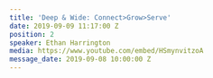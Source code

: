 ```yaml
---
title: 'Deep & Wide: Connect>Grow>Serve'
date: 2019-09-09 11:17:00 Z
position: 2
speaker: Ethan Harrington
media: https://www.youtube.com/embed/HSmynvitzoA
message_date: 2019-09-08 10:00:00 Z
---
```


